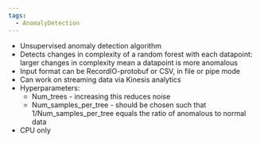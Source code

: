 ```yaml
---
tags:
  - AnomalyDetection
---
```

- Unsupervised anomaly detection algorithm
- Detects changes in complexity of a random forest with each datapoint: larger changes in complexity mean a datapoint is more anomalous
- Input format can be RecordIO-protobuf or CSV, in file or pipe mode
- Can work on streaming data via Kinesis analytics
- Hyperparameters:
	- Num_trees - increasing this reduces noise
	- Num_samples_per_tree - should be chosen such that 1/Num_samples_per_tree equals the ratio of anomalous to normal data
- CPU only